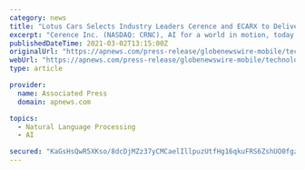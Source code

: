 ```yaml
---
category: news
title: "Lotus Cars Selects Industry Leaders Cerence and ECARX to Deliver Voice-Powered Innovations"
excerpt: "Cerence Inc. (NASDAQ: CRNC), AI for a world in motion, today announced that it and ECARX will partner with Lotus Cars on voice-powered technologies. The initiative will bring simplified interaction and enhanced safety,"
publishedDateTime: 2021-03-02T13:15:00Z
originalUrl: "https://apnews.com/press-release/globenewswire-mobile/technology-voice-recognition-automotive-technology-computing-and-information-technology-industrial-technology-bebd246cdb1b41835660d2a638b204c7"
webUrl: "https://apnews.com/press-release/globenewswire-mobile/technology-voice-recognition-automotive-technology-computing-and-information-technology-industrial-technology-bebd246cdb1b41835660d2a638b204c7"
type: article

provider:
  name: Associated Press
  domain: apnews.com

topics:
  - Natural Language Processing
  - AI

secured: "KaGsHsQwR5XKso/8dcDjMZz37yCMCaelIllpuzUtfHg16qkuFRS6ZshUO0fgzXm/BSNzd17MExljuYKOYbjMUG7qSSdW8cF/rYDKs+kLcItCMWeIl+Fo611CDAn3NfC280R9PjONaprr+5RqIi1UNadVPMsHff3VP1NzPVLNecD3SgK6B43swZWXL4heae4P/pIwBkr8r4K3WnVR6wAaTodYdFdmHuBYfPRPNt8AAvfjlHUyBy3lk4uMNDz1nzy0bv5XZ50yS6eG3syYaWHsAY9gvEtWeAgjBiuS2NkYnPTqgGthxSuSqYL77ho98XfBeL4bJdKPMX52eWNYVnFYgAsK91k5bqG7mso3Ujt/Vvc=;8JNx5l2oaUK1xiOZIxWtvA=="
---
```


